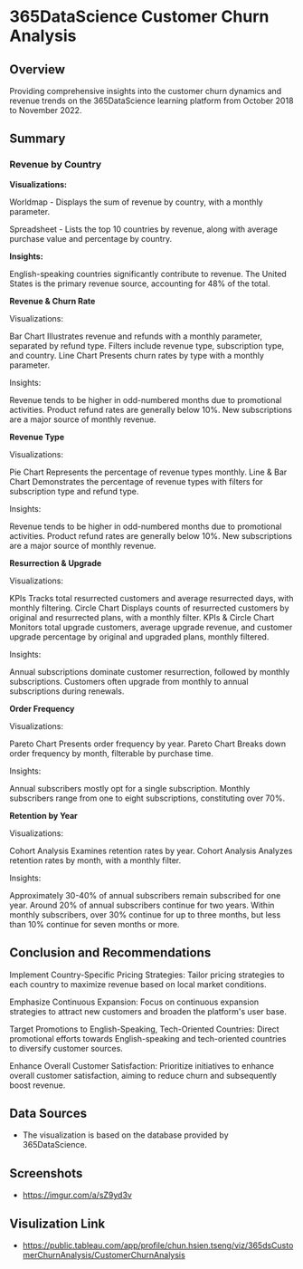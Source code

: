 # 365DataScience Customer Churn Analysis

## Overview

Providing comprehensive insights into the customer churn dynamics and revenue trends on the 365DataScience learning platform from October 2018 to November 2022.

## Summary

### Revenue by Country

**Visualizations:**

Worldmap - 
Displays the sum of revenue by country, with a monthly parameter.

Spreadsheet - 
Lists the top 10 countries by revenue, along with average purchase value and percentage by country.

**Insights:**

English-speaking countries significantly contribute to revenue.
The United States is the primary revenue source, accounting for 48% of the total.

**Revenue & Churn Rate**

Visualizations:

Bar Chart
Illustrates revenue and refunds with a monthly parameter, separated by refund type. Filters include revenue type, subscription type, and country.
Line Chart
Presents churn rates by type with a monthly parameter.

Insights:

Revenue tends to be higher in odd-numbered months due to promotional activities.
Product refund rates are generally below 10%.
New subscriptions are a major source of monthly revenue.

**Revenue Type**

Visualizations:

Pie Chart
Represents the percentage of revenue types monthly.
Line & Bar Chart
Demonstrates the percentage of revenue types with filters for subscription type and refund type.

Insights:

Revenue tends to be higher in odd-numbered months due to promotional activities.
Product refund rates are generally below 10%.
New subscriptions are a major source of monthly revenue.

**Resurrection & Upgrade**

Visualizations:

KPIs
Tracks total resurrected customers and average resurrected days, with monthly filtering.
Circle Chart
Displays counts of resurrected customers by original and resurrected plans, with a monthly filter.
KPIs & Circle Chart
Monitors total upgrade customers, average upgrade revenue, and customer upgrade percentage by original and upgraded plans, monthly filtered.

Insights:

Annual subscriptions dominate customer resurrection, followed by monthly subscriptions.
Customers often upgrade from monthly to annual subscriptions during renewals.

**Order Frequency**

Visualizations:

Pareto Chart
Presents order frequency by year.
Pareto Chart
Breaks down order frequency by month, filterable by purchase time.

Insights:

Annual subscribers mostly opt for a single subscription.
Monthly subscribers range from one to eight subscriptions, constituting over 70%.

**Retention by Year**

Visualizations:

Cohort Analysis
Examines retention rates by year.
Cohort Analysis
Analyzes retention rates by month, with a monthly filter.

Insights:

Approximately 30-40% of annual subscribers remain subscribed for one year.
Around 20% of annual subscribers continue for two years.
Within monthly subscribers, over 30% continue for up to three months, but less than 10% continue for seven months or more.

## Conclusion and Recommendations

Implement Country-Specific Pricing Strategies:
Tailor pricing strategies to each country to maximize revenue based on local market conditions.

Emphasize Continuous Expansion:
Focus on continuous expansion strategies to attract new customers and broaden the platform's user base.

Target Promotions to English-Speaking, Tech-Oriented Countries:
Direct promotional efforts towards English-speaking and tech-oriented countries to diversify customer sources.

Enhance Overall Customer Satisfaction:
Prioritize initiatives to enhance overall customer satisfaction, aiming to reduce churn and subsequently boost revenue.

## Data Sources
 - The visualization is based on the database provided by 365DataScience.

## Screenshots

- https://imgur.com/a/sZ9yd3v

## Visulization Link

 - https://public.tableau.com/app/profile/chun.hsien.tseng/viz/365dsCustomerChurnAnalysis/CustomerChurnAnalysis
